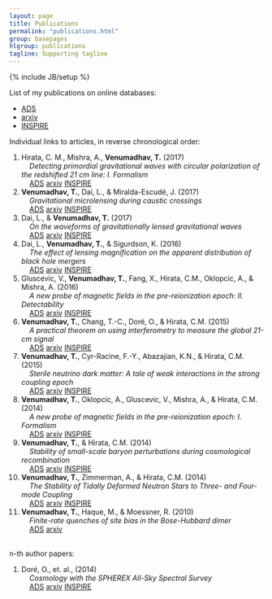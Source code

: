 ```yaml
---
layout: page
title: Publications
permalink: "publications.html"
group: basepages
hlgroup: publications 
tagline: Supporting tagline
---
```

{% include JB/setup %}

List of my publications on online databases:

* [ADS](http://adsabs.harvard.edu/cgi-bin/nph-abs_connect?return_req=no_params&author=Venumadhav,%20Tejaswi&db_key=PRE)
* [arxiv](http://arxiv.org/a/venumadhav_t_1)
* [INSPIRE](https://inspirehep.net/author/profile/Venumadhav%2C%20Tejaswi?recid=1321339&ln=en)

Individual links to articles, in reverse chronological order:

1. Hirata, C. M., Mishra, A., **Venumadhav, T.** (2017) <br>
&nbsp;&nbsp;&nbsp;&nbsp;*Detecting primordial gravitational waves with circular polarization of the redshifted 21 cm line: I. Formalism* <br>
&nbsp;&nbsp;&nbsp;&nbsp;[ADS](http://adsabs.harvard.edu/abs/arXiv:1707.03513) [arxiv](https://arxiv.org/abs/1707.03513) [INSPIRE](https://inspirehep.net/record/1609623)
2. **Venumadhav, T.**, Dai, L., & Miralda-Escud&#233;, J. (2017) <br>
&nbsp;&nbsp;&nbsp;&nbsp;*Gravitational microlensing during caustic crossings* <br>
&nbsp;&nbsp;&nbsp;&nbsp;[ADS](http://adsabs.harvard.edu/abs/arXiv:1707.00003) [arxiv](https://arxiv.org/abs/1707.00003) [INSPIRE](https://inspirehep.net/record/1608328)
3. Dai, L., & **Venumadhav, T.** (2017) <br>
&nbsp;&nbsp;&nbsp;&nbsp;*On the waveforms of gravitationally lensed gravitational waves* <br>
&nbsp;&nbsp;&nbsp;&nbsp;[ADS](http://adsabs.harvard.edu/abs/arXiv:1702.04724) [arxiv](https://arxiv.org/abs/1702.04724) [INSPIRE](https://inspirehep.net/record/1513760)
4. Dai, L., **Venumadhav, T.**, & Sigurdson, K. (2016) <br>
&nbsp;&nbsp;&nbsp;&nbsp;*The effect of lensing magnification on the apparent distribution of black hole mergers* <br>
&nbsp;&nbsp;&nbsp;&nbsp;[ADS](http://adsabs.harvard.edu/abs/2016arXiv160509398D) [arxiv](http://arxiv.org/abs/1605.09398) [INSPIRE](https://inspirehep.net/record/1466408)
5. Gluscevic, V., **Venumadhav, T.**, Fang, X., Hirata, C.M., Oklopcic, A., & Mishra, A. (2016) <br>
&nbsp;&nbsp;&nbsp;&nbsp;*A new probe of magnetic fields in the pre-reionization epoch: II. Detectability* <br>
&nbsp;&nbsp;&nbsp;&nbsp;[ADS](http://adsabs.harvard.edu/abs/2016arXiv160406327) [arxiv](http://arxiv.org/abs/1604.06327) [INSPIRE](https://inspirehep.net/record/1449968)
6. **Venumadhav, T.**, Chang, T.-C., Dor&#233;, O., & Hirata, C.M. (2015) <br>
&nbsp;&nbsp;&nbsp;&nbsp;*A practical theorem on using interferometry to measure the global 21-cm signal* <br>
&nbsp;&nbsp;&nbsp;&nbsp;[ADS](http://adsabs.harvard.edu/abs/2015arXiv151205248V) [arxiv](http://arxiv.org/abs/1512.05248) [INSPIRE](http://inspirehep.net/record/1409895)
7. **Venumadhav, T.**, Cyr-Racine, F.-Y., Abazajian, K.N., & Hirata, C.M. (2015) <br>
&nbsp;&nbsp;&nbsp;&nbsp;*Sterile neutrino dark matter: A tale of weak interactions in the strong coupling epoch* <br>
&nbsp;&nbsp;&nbsp;&nbsp;[ADS](http://adsabs.harvard.edu/abs/2015arXiv150706655V) [arxiv](http://arxiv.org/abs/1507.06655) [INSPIRE](http://inspirehep.net/record/1384749)
8. **Venumadhav, T.**, Oklopcic, A., Gluscevic, V., Mishra, A., & Hirata, C.M. (2014) <br> 
&nbsp;&nbsp;&nbsp;&nbsp;*A new probe of magnetic fields in the pre-reionization epoch: I. Formalism* <br>
&nbsp;&nbsp;&nbsp;&nbsp;[ADS](http://adsabs.harvard.edu/abs/2014arXiv1410.2250V) [arxiv](http://arxiv.org/abs/1410.2250) [INSPIRE](http://inspirehep.net/record/1321339)
9. **Venumadhav, T.**, & Hirata, C.M. (2014) <br> 
&nbsp;&nbsp;&nbsp;&nbsp;*Stability of small-scale baryon perturbations during cosmological recombination* <br> 
&nbsp;&nbsp;&nbsp;&nbsp;[ADS](http://adsabs.harvard.edu/abs/2014arXiv1409.1240V) [arxiv](http://arxiv.org/abs/1409.1240) [INSPIRE](http://inspirehep.net/record/1315080)
10. **Venumadhav, T.**, Zimmerman, A., & Hirata, C.M. (2014) <br>
&nbsp;&nbsp;&nbsp;&nbsp;*The Stability of Tidally Deformed Neutron Stars to Three- and Four-mode Coupling* <br>
&nbsp;&nbsp;&nbsp;&nbsp;[ADS](http://adsabs.harvard.edu/abs/2014ApJ...781...23V) [arxiv](http://arxiv.org/abs/1307.2890) [INSPIRE](http://inspirehep.net/record/1242111)
11. **Venumadhav, T.**, Haque, M., & Moessner, R. (2010) <br>
&nbsp;&nbsp;&nbsp;&nbsp;*Finite-rate quenches of site bias in the Bose-Hubbard dimer* <br>
&nbsp;&nbsp;&nbsp;&nbsp;[ADS](http://adsabs.harvard.edu/abs/2010PhRvB..81e4305V) [arxiv](http://arxiv.org/abs/0909.0255)

<br>
n-th author papers:

1. Dor&#233;, O., et. al., (2014) <br>
&nbsp;&nbsp;&nbsp;&nbsp;*Cosmology with the SPHEREX All-Sky Spectral Survey* <br>
&nbsp;&nbsp;&nbsp;&nbsp;[ADS](http://adsabs.harvard.edu/abs/2014arXiv1412.4872D) [arxiv](https://arxiv.org/abs/1412.4872) [INSPIRE](https://inspirehep.net/record/1334478)

